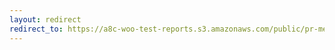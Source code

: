 ```yaml
---
layout: redirect
redirect_to: https://a8c-woo-test-reports.s3.amazonaws.com/public/pr-merge/43333/api/index.html
---
```

